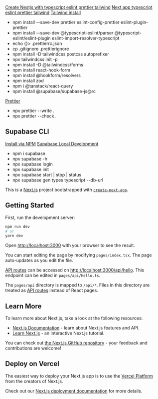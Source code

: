 [Create Nextjs with typescript eslint prettier tailwind](https://www.sandromaglione.com/techblog/create-nextjs-project-with-typescript-eslint-prettier-tailwindcss)
[Next app typescript eslint prettier tailwind](https://www.felixmokross.dev/blog/next-app-typescript-eslint-prettier-tailwind)
[Tailwind install](https://tailwindcss.com/docs/guides/nextjs)

- npm install --save-dev prettier eslint-config-prettier eslint-plugin-prettier
- npm install --save-dev @typescript-eslint/parser @typescript-eslint/eslint-plugin eslint-import-resolver-typescript
- echo {}> .prettierrc.json
- cp .gitignore .prettierignore
- npm install -D tailwindcss postcss autoprefixer
- npx tailwindcss init -p
- npm install -D @tailwindcss/forms
- npm install react-hook-form
- npm install @hookform/resolvers
- npm install zod
- npm i @tanstack/react-query
- npm install @supabase/supabase-js@rc

[Prettier](https://prettier.io/docs/en/install.html)

- npx prettier --write .
- npx prettier --check .

## Supabase CLI

[Install via NPM](https://github.com/supabase/cli)
[Supabase Local Development](https://supabase.com/docs/guides/cli/local-development)

- npm i supabase
- npx supabase -h
- npx supabase login
- npx supabase init
- npx supabase start | stop | status
- npx supabase gen types typescript --db-url

This is a [Next.js](https://nextjs.org/) project bootstrapped with [`create-next-app`](https://github.com/vercel/next.js/tree/canary/packages/create-next-app).

## Getting Started

First, run the development server:

```bash
npm run dev
# or
yarn dev
```

Open [http://localhost:3000](http://localhost:3000) with your browser to see the result.

You can start editing the page by modifying `pages/index.tsx`. The page auto-updates as you edit the file.

[API routes](https://nextjs.org/docs/api-routes/introduction) can be accessed on [http://localhost:3000/api/hello](http://localhost:3000/api/hello). This endpoint can be edited in `pages/api/hello.ts`.

The `pages/api` directory is mapped to `/api/*`. Files in this directory are treated as [API routes](https://nextjs.org/docs/api-routes/introduction) instead of React pages.

## Learn More

To learn more about Next.js, take a look at the following resources:

- [Next.js Documentation](https://nextjs.org/docs) - learn about Next.js features and API.
- [Learn Next.js](https://nextjs.org/learn) - an interactive Next.js tutorial.

You can check out [the Next.js GitHub repository](https://github.com/vercel/next.js/) - your feedback and contributions are welcome!

## Deploy on Vercel

The easiest way to deploy your Next.js app is to use the [Vercel Platform](https://vercel.com/new?utm_medium=default-template&filter=next.js&utm_source=create-next-app&utm_campaign=create-next-app-readme) from the creators of Next.js.

Check out our [Next.js deployment documentation](https://nextjs.org/docs/deployment) for more details.
